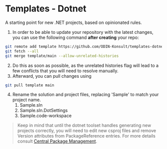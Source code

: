 # Templates - Dotnet

A starting point for new .NET projects, based on opinionated rules.

1. In order to be able to update your repository with the latest changes, you can use the following command **after creating** your repo:

```bash
git remote add template https://github.com/ODIN-Konsult/templates-dotnet
git fetch --all
git merge template/main --allow-unrelated-histories
```

2. Do this as soon as possible, as the unrelated histories flag will lead to a few conflicts that you will need to resolve manually.
3. Afterward, you can pull changes using

```bash
git pull template main
```

4. Rename the solution and project files, replacing 'Sample' to match your project name.
   1. Sample.sln
   2. Sample.sln.DotSettings
   3. Sample.code-workspace

> Keep in mind that until the dotnet toolset handles generating new projects correctly, you will need to edit new csproj files and remove Version attributes from PackageReference entries. For more details consult [Central Package Management].

[Central Package Management]: https://learn.microsoft.com/en-us/nuget/consume-packages/central-package-management
